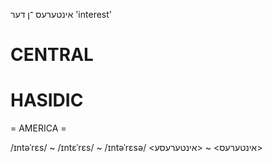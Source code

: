 אינטערעס
־ן
דער
'interest'

CENTRAL
========

HASIDIC
=======
= AMERICA = 

/ɪntəˈrɛs/ ~ /ɪntɛˈrɛs/ ~ /ɪntəˈrɛsə/ <אינטערעס> ~ <אינטערעסע>